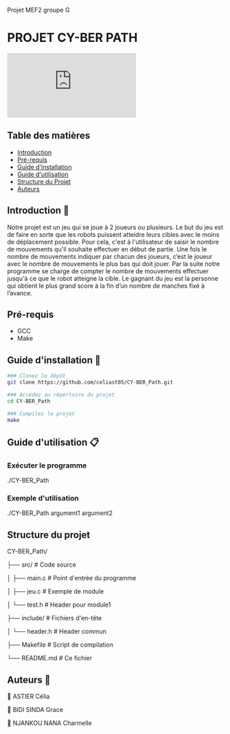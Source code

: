 
Projet MEF2 groupe G
# PROJET CY-BER PATH

![photo projet](https://github.com/celiast05/Projet/blob/main/image.img)

##  Table des matières

- [Introduction](#Introduction)
- [Pré-requis](#Pré-requis)
- [Guide d'installation](#Guide-d'installation)
- [Guide d'utilisation](#Guide-d'utilisation)
- [Structure du Projet](#Structure-du-projet)
- [Auteurs](#Auteurs)
  
## Introduction 📝

Notre projet est un jeu qui se joue à 2 joueurs ou plusieurs. Le but du jeu est de faire en sorte que les robots puissent atteidre leurs cibles avec le moins de déplacement possible. Pour cela, c'est à l'utilisateur de saisir le nombre de mouvements qu'il souhaite effectuer en début de partie. Une fois le nombre de mouvements indiquer par chacun des joueurs, c’est le joueur avec le nombre de mouvements le plus bas qui doit jouer. Par la suite notre programme se charge de compter le nombre de mouvements effectuer jusqu'à ce que le robot atteigne la cible. Le gagnant du jeu est la personne qui obtient le plus grand score à la fin d’un nombre de manches fixé à l’avance.


## Pré-requis

- GCC
- Make

## Guide d'installation 📔 

```bash
### Clonez le dépôt
git clone https://github.com/celiast05/CY-BER_Path.git 

### Accédez au répertoire du projet
cd CY-BER_Path

### Compilez le projet
make
```


## Guide d'utilisation 📋

### Exécuter le programme
./CY-BER_Path

### Exemple d'utilisation
./CY-BER_Path argument1 argument2

## Structure du projet 

CY-BER_Path/

├── src/            # Code source

│   ├── main.c      # Point d'entrée du programme

│   ├── jeu.c   # Exemple de module

│   └── test.h   # Header pour module1


├── include/        # Fichiers d'en-tête

│   └── header.h    # Header commun

├── Makefile        # Script de compilation

└── README.md       # Ce fichier

## Auteurs 👤  
👤 ASTIER Célia

👤 BIDI SINDA Grace

👤 NJANKOU NANA Charmelle

